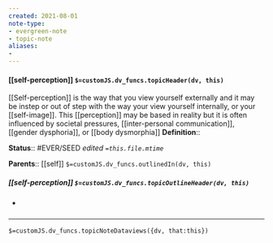 ```yaml
---
created: 2021-08-01
note-type: 
- evergreen-note
- topic-note
aliases:
- 
---
```

 
#### [[self-perception]] `$=customJS.dv_funcs.topicHeader(dv, this)`

 [[Self-perception]] is the way that you view yourself externally and it may be instep or out of step with the way your view yourself internally, or your [[self-image]]. This [[perception]] may be based in reality but it is often influenced by societal pressures, [[inter-personal communication]], [[gender dysphoria]], or [[body dysmorphia]]
**Definition**::

**Status**::  #EVER/SEED 
*edited `=this.file.mtime`*

**Parents**:: [[self]]
`$=customJS.dv_funcs.outlinedIn(dv, this)`

##### [[self-perception]] `$=customJS.dv_funcs.topicOutlineHeader(dv, this)`
- 

### <hr class="dataviews"/>

`$=customJS.dv_funcs.topicNoteDataviews({dv, that:this})`



